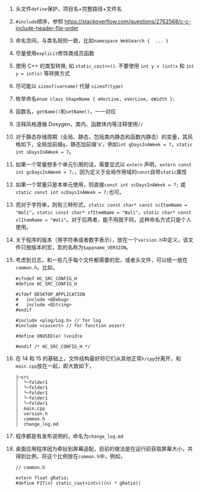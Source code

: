 1. 头文件`define`保护，项目名+完整路径+文件名

2. `#include`顺序，参照 https://stackoverflow.com/questions/2762568/c-c-include-header-file-order

3. 命名空间，与类名规则一致，比如`namespace WebSearch {  ... }`

4. 尽量使用`explicit`修饰类成员函数

5. 使用 C++ 的类型转换, 如 `static_cast<>()`. 不要使用 `int y = (int)x` 和 `int y = int(x)` 等转换方式

6. 尽可能以 `sizeof(varname)` 代替 `sizeof(type)`

7. 枚举命名`enum class ShapeName { eHorLine, eVerLine, eWidth };`

8. 函数名，`getName()`和`setName()`，一一对应

9. 注释风格遵循 Doxygen，类内、函数体内等注释使用`//`

10. 对于静态存储周期（全局、静态，包括类内静态和函数内静态）的变量，其风格如下，全局加前缀`g`，静态加前缀's'，例如`int gDaysInAWeek = 7`，`static int sDaysInAWeek = 7`。

11. 如果一个常量想多个单元引用的话，需要显式以 `extern` 声明，`extern const int gcDaysInAWeek = 7;`，因为定义于全局作用域的`const`自带`static`属性

12. 如果一个常量只是本单元使用，则直接`const int scDaysInAWeek = 7;` 或 `static const int scDaysInAWeek = 7;`也可。

13. 而对于字符串，则有三种形式，`static const char* const scItemName = "Wali"`，`static const char* sfItemName = "Wali"`，`static char* const slItemName = "Wali"`。对于后两者，能不用就不同，这种命名方式只是个人使用。

14. 关于程序的版本（用字符串或者数字表示），放在一个`version.h`中定义，该文件只放版本的宏，宏的名称为`$appname_VERSION`。

15. 考虑到日志，和一些几乎每个文件都需要的宏，或者头文件，可以统一放在`common.h`，比如，

    ```
    #ifndef HC_SRC_CONFIG_H
    #define HC_SRC_CONFIG_H
    
    #ifdef DESKTOP_APPLICATION
    #   include <QDebug>
    #   include <QString>
    #endif
    
    #include <plog/Log.h> // for log
    #include <cassert> // for function assert
    
    #define UNUSED(e) (void)e
    
    #endif /* HC_SRC_CONFIG_H */
    ```
    
16. 在 14 和 15 的基础上，文件结构最好将它们从其他正常`h/cpp`分离开，和`main.cpp`放在一起，即大致如下，

    ```
    ├─src
    │  └─folder1
    │  └─folder1
    │  └─folder1
    │  └─folder1
    │  └─folder1
    │  main.cpp
    │  version.h
    │  common.h
    |  change_log.md
    ```
    
17. 程序都是有发布说明的，命名为`change_log.md`

18. 桌面应用程序因为牵扯到屏幕适配，目前的做法是在运行前获取屏幕大小，并得到比例，将这个比例放在`common.h`中，例如，

    ```
    // common.h
    
    extern float gRatio;
    #define FIT(n) static_cast<int>(((n) * gRatio))
    ```

    